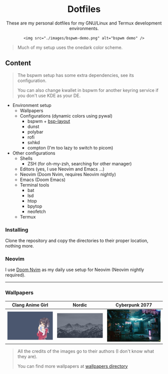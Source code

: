 <div align="center">
    <h1>Dotfiles</h1>
    <p>
        These are my personal dotfiles for my GNU/Linux
        and Termux development environments.
    </p>

    <img src="./images/bspwm-demo.png" alt="bspwm demo" />
</div>

> Much of my setup uses the onedark color scheme.

## Content

> The bspwm setup has some extra dependencies, see its configuration.
>
> You can also change kwallet in bspwm for another keyring service if you don't
> use KDE as your DE.

- Environment setup
  - Wallpapers
  - Configurations (dynamic colors using pywal)
    - bspwm + [bsp-layout](https://github.com/phenax/bsp-layout)
    - dunst
    - polybar
    - rofi
    - sxhkd
    - compton (I'm too lazy to switch to picom)
- Other configurations
  - Shells
    - ZSH (for oh-my-zsh, searching for other manager)
  -  Editors (yes, I use Neovim and Emacs ...)
    - Neovim (Doom Nvim, requires Neovim nightly)
    - Emacs (Doom Emacs)
  - Terminal tools
    - bat
    - lsd
    - htop
    - bpytop
    - neofetch
  - Termux

### Installing

Clone the repository and copy the directories to their proper location,
nothing more.

### Neovim

I use [Doom Nvim](https://github.com/NTBBloodbath/doom-nvim) as my daily use
setup for Neovim (Neovim nightly required).

---

### Wallpapers

|                    Clang Anime Girl                    |               Nordic               |                   Cyberpunk 2077                   |
| :----------------------------------------------------: | :--------------------------------: | :------------------------------------------------: |
| ![clang_anime_girl](./wallpapers/clang_anime_girl.png) | ![nordic](./wallpapers/nordic.jpg) | ![cyberpunk 2077](./wallpapers/cyberpunk-2077.jpg) |

> All the credits of the images go to their authors (I don't know what they are).
>
> You can find more wallpapers at [wallpapers directory](./wallpapers)
